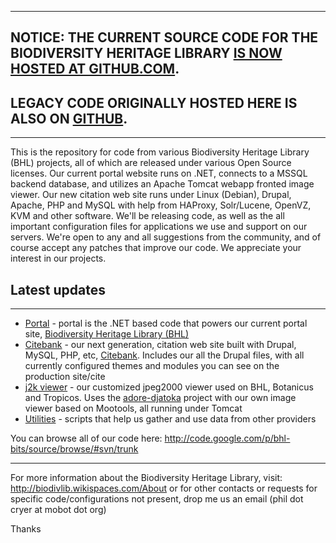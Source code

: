 
---

## NOTICE: THE CURRENT SOURCE CODE FOR THE BIODIVERSITY HERITAGE LIBRARY <a href='https://github.com/gbhl/bhl-us'>IS NOW HOSTED AT GITHUB.COM</a>. ##

## LEGACY CODE ORIGINALLY HOSTED HERE IS ALSO ON <a href='https://github.com/gbhl/bhl-legacy'>GITHUB</a>. ##

---



This is the repository for code from various Biodiversity Heritage Library (BHL) projects, all of which are released under various Open Source licenses.  Our current portal website runs on .NET, connects to a MSSQL backend database, and utilizes an Apache Tomcat webapp fronted image viewer.  Our new citation web site runs under Linux (Debian), Drupal, Apache, PHP and MySQL with help from HAProxy, Solr/Lucene, OpenVZ, KVM and other software.  We'll be releasing code, as well as the all important configuration files for applications we use and support on our servers.  We're open to any and all suggestions from the community, and of course accept any patches that improve our code.  We appreciate your interest in our projects.

## Latest updates ##

---

  * <a href='http://code.google.com/p/bhl-bits/source/browse/#svn/trunk/portal'>Portal</a> - portal is the .NET based code that powers our current portal site, <a href='http://biodiversityheritagelibrary.org/'>Biodiversity Heritage Library (BHL)</a>
  * <a href='http://code.google.com/p/bhl-bits/source/browse/#svn/trunk/citebank'>Citebank</a> - our next generation, citation web site built with Drupal, MySQL, PHP, etc, <a href='http://citebank.biodiversitylibrary.org/'>Citebank</a>.  Includes our all the Drupal files, with all currently configured themes and modules you can see on the production site/cite
  * <a href='http://code.google.com/p/bhl-bits/source/browse/#svn/trunk/j2k-viewer'>j2k viewer</a> - our customized jpeg2000 viewer used on BHL, Botanicus and Tropicos.  Uses the <a href='http://sourceforge.net/apps/mediawiki/djatoka/'>adore-djatoka</a> project with our own image viewer based on Mootools, all running under Tomcat
  * <a href='http://code.google.com/p/bhl-bits/source/browse/#svn/trunk/utilities'>Utilities</a> - scripts that help us gather and use data from other providers

You can browse all of our code here: http://code.google.com/p/bhl-bits/source/browse/#svn/trunk

---


For more information about the Biodiversity Heritage Library, visit: http://biodivlib.wikispaces.com/About or for other contacts or requests for specific code/configurations not present, drop me us an email (phil dot cryer at mobot dot org)

Thanks